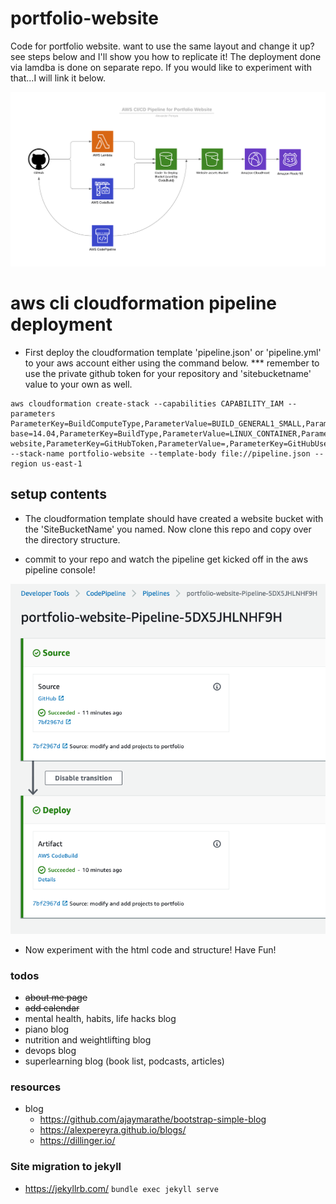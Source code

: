 # portfolio-website

Code for portfolio website. want to use the same layout and change it up? see steps below and I'll show you how to replicate it! The deployment done via lamdba is done on separate repo. If you would like to experiment with that...I will link it below.

![portfolio website diagram](images/cicd-pipeline-for-portfolio-website.png)

# aws cli cloudformation pipeline deployment

- First deploy the cloudformation template 'pipeline.json' or 'pipeline.yml' to your aws account either using the command below.
  *** remember to use the private github token for your repository and 'sitebucketname' value to your own as well.

```
aws cloudformation create-stack --capabilities CAPABILITY_IAM --parameters ParameterKey=BuildComputeType,ParameterValue=BUILD_GENERAL1_SMALL,ParameterKey=BuildImage,ParameterValue=aws/codebuild/ubuntu-base=14.04,ParameterKey=BuildType,ParameterValue=LINUX_CONTAINER,ParameterKey=GitHubBranch,ParameterValue=master,ParameterKey=GitHubRepo,ParameterValue=portfolio-website,ParameterKey=GitHubToken,ParameterValue=,ParameterKey=GitHubUser,ParameterValue=alexpereyra,ParameterKey=SiteBucketName,ParameterValue=alexander.pereyra.info --stack-name portfolio-website --template-body file://pipeline.json --region us-east-1
```

## setup contents

- The cloudformation template should have created a website bucket with the 'SiteBucketName' you named. Now clone this repo and copy over the directory structure.

- commit to your repo and watch the pipeline get kicked off in the aws pipeline console!

![portfolio-pipeline-image.png](images/portfolio-pipeline-image.png)

- Now experiment with the html code and structure! Have Fun!

### todos

- ~~about me page~~
- ~~add calendar~~
- mental health, habits, life hacks blog
- piano blog
- nutrition and weightlifting blog
- devops blog
- superlearning blog (book list, podcasts, articles)

### resources

- blog
  - https://github.com/ajaymarathe/bootstrap-simple-blog
  - https://alexpereyra.github.io/blogs/
  - https://dillinger.io/

### Site migration to jekyll

- https://jekyllrb.com/
`bundle exec jekyll serve`
